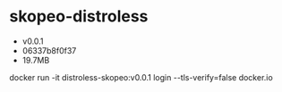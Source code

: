 # skopeo-distroless
- v0.0.1              
- 06337b8f0f37
- 19.7MB

docker run -it distroless-skopeo:v0.0.1 login --tls-verify=false docker.io
